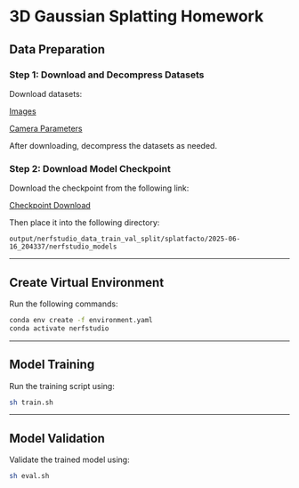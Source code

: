# 3D Gaussian Splatting Homework

## Data Preparation

### Step 1: Download and Decompress Datasets

Download datasets:

[Images](https://drive.google.com/file/d/1Wyn5hDMCEbPOgfLVKJFTK-QrV06K395b/view?usp=drive_link)

[Camera Parameters](https://drive.google.com/file/d/1Wyn5hDMCEbPOgfLVKJFTK-QrV06K395b/view?usp=sharing)

After downloading, decompress the datasets as needed.

### Step 2: Download Model Checkpoint

Download the checkpoint from the following link:

[Checkpoint Download](https://drive.google.com/file/d/1z4a01_I--iWqw7XxZn0O76XTDnBlfP1r/view?usp=drive_link)

Then place it into the following directory:

```
output/nerfstudio_data_train_val_split/splatfacto/2025-06-16_204337/nerfstudio_models
```

------
## Create Virtual Environment

Run the following commands:

```bash
conda env create -f environment.yaml
conda activate nerfstudio
```

------

## Model Training

Run the training script using:

```bash
sh train.sh
```

------

## Model Validation

Validate the trained model using:

```bash
sh eval.sh
```

